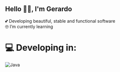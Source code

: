 ## Hello 👋🏼, I'm Gerardo

💕 Developing beautiful, stable and functional software</br>
🤓 I’m currently learning</br>


# 💻 Developing in:
![Java](https://img.shields.io/badge/java-%23ED8B00.svg?style=for-the-badge&logo=java&logoColor=white)
